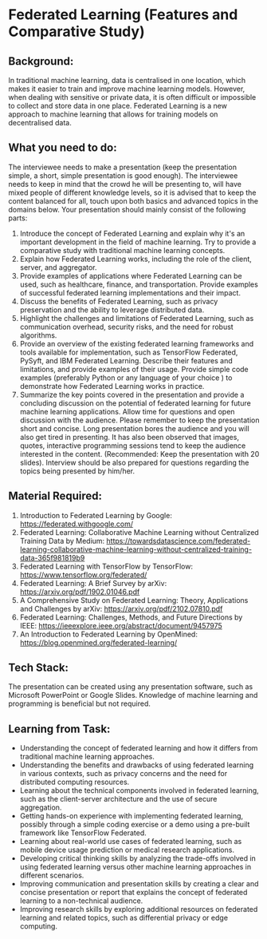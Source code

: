 # Federated Learning (Features and Comparative Study)
 
## Background:
In traditional machine learning, data is centralised in one location, which makes it easier to train and improve machine learning models. However, when dealing with sensitive or private data, it is often difficult or impossible to collect and store data in one place. Federated Learning is a new approach to machine learning that allows for training models on decentralised data.

## What you need to do:
The interviewee needs to make a presentation (keep the presentation simple, a short, simple presentation is good enough). The interviewee needs to keep in mind that the crowd he will be presenting to, will have mixed people of different knowledge levels, so it is advised that to keep the content balanced for all, touch upon both basics and advanced topics in the domains below. Your presentation should mainly consist of the following parts:
1. Introduce the concept of Federated Learning and explain why it's an important development in the field of machine learning. Try to provide a comparative study with traditional machine learning concepts.
2. Explain how Federated Learning works, including the role of the client, server, and aggregator.
3. Provide examples of applications where Federated Learning can be used, such as healthcare, finance, and transportation. Provide examples of successful federated learning implementations and their impact.
4. Discuss the benefits of Federated Learning, such as privacy preservation and the ability to leverage distributed data.
5. Highlight the challenges and limitations of Federated Learning, such as communication overhead, security risks, and the need for robust algorithms.
6. Provide an overview of the existing federated learning frameworks and tools available for implementation, such as TensorFlow Federated, PySyft, and IBM Federated Learning. Describe their features and limitations, and provide examples of their usage. Provide  simple code examples (preferably Python or any language of your choice ) to demonstrate how Federated Learning works in practice.
7. Summarize the key points covered in the presentation and provide a concluding discussion on the potential of federated learning for future machine learning applications. Allow time for questions and open discussion with the audience.
Please remember to keep the presentation short and concise. Long presentation bores the audience and you will also get tired in presenting. It has also been observed that images, quotes, interactive programming sessions tend to keep the audience interested in the content. (Recommended: Keep the presentation with 20 slides). Interview should be also prepared for questions regarding the topics being presented by him/her.

## Material Required:
1. Introduction to Federated Learning by Google: https://federated.withgoogle.com/
2. Federated Learning: Collaborative Machine Learning without Centralized Training Data by Medium: https://towardsdatascience.com/federated-learning-collaborative-machine-learning-without-centralized-training-data-365f981819b9
3. Federated Learning with TensorFlow by TensorFlow: https://www.tensorflow.org/federated/
4. Federated Learning: A Brief Survey by arXiv: https://arxiv.org/pdf/1902.01046.pdf
5. A Comprehensive Study on Federated Learning: Theory, Applications and Challenges by arXiv: https://arxiv.org/pdf/2102.07810.pdf
6. Federated Learning: Challenges, Methods, and Future Directions by IEEE: https://ieeexplore.ieee.org/abstract/document/9457975
7. An Introduction to Federated Learning by OpenMined: https://blog.openmined.org/federated-learning/

## Tech Stack:
The presentation can be created using any presentation software, such as Microsoft PowerPoint or Google Slides. Knowledge of machine learning and programming is beneficial but not required.

## Learning from Task:
- Understanding the concept of federated learning and how it differs from traditional machine learning approaches.
- Understanding the benefits and drawbacks of using federated learning in various contexts, such as privacy concerns and the need for distributed computing resources.
- Learning about the technical components involved in federated learning, such as the client-server architecture and the use of secure aggregation.
- Getting hands-on experience with implementing federated learning, possibly through a simple coding exercise or a demo using a pre-built framework like TensorFlow Federated.
- Learning about real-world use cases of federated learning, such as mobile device usage prediction or medical research applications.
- Developing critical thinking skills by analyzing the trade-offs involved in using federated learning versus other machine learning approaches in different scenarios.
- Improving communication and presentation skills by creating a clear and concise presentation or report that explains the concept of federated learning to a non-technical audience.
- Improving research skills by exploring additional resources on federated learning and related topics, such as differential privacy or edge computing.
